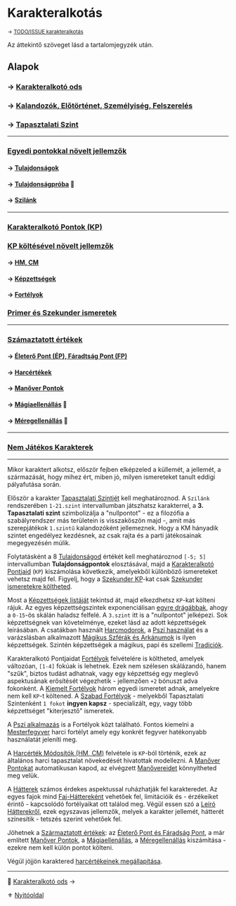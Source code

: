 # Karakteralkotás

<sub>→ [TODO/ISSUE karakteralkotás](https://github.com/kaktusztea/szilankrpg/wiki/TODO.karakteralkotas)</sub>

Az áttekintő szöveget lásd a tartalomjegyzék után.

## Alapok

### → [Karakteralkotó ods](011_karakteralkoto_ods.md)

### → [Kalandozók, Előtörténet, Személyiség, Felszerelés](012_kalandozok_elotortenet_szemelyiseg_felszereles.md)

### → [Tapasztalati Szint](013_tsz_szintlepes.md)

---
### [Egyedi pontokkal növelt jellemzők](014_00_egyedi_pontokkal_novelt_jellemzok.md)

#### → [Tulajdonságok](014_01_tulajdonsagok.md)
#### → [Tulajdonságpróba](014_02_tulajdonsagproba.md) 🎲
#### → [Szilánk](014_03_szilank.md)

---
### [Karakteralkotó Pontok (KP)](015_kp.md)

### [KP költésével növelt jellemzők](016_00_kp_koltesevel_novelt_jellemzok.md)

#### → [HM, CM](016_01_hm_cm.md)

#### → [Képzettségek](031_kepzettseglista.md)

#### → [Fortélyok](040_fortelyok.md)

### [Primer és Szekunder ismeretek](017_primer_szekunder_ismeretek.md)

---
### [Számaztatott értékek](018_00_szarmaztatott_ertekek.md)

#### → [Életerő Pont (ÉP), Fáradtság Pont (FP)](018_01_ep_kt.md)

#### → [Harcértékek](018_02_harcertekek_99.md)

#### → [Manőver Pontok](018_03_manover_pontok_99.md)

#### → [Mágiaellenállás](018_04_magiaellenallas.md) 🎲

#### → [Méregellenállás](018_05_meregellenallas.md) 🎲

---
### [Nem Játékos Karakterek](019_njk.md)

---

Mikor karaktert alkotsz, először fejben elképzeled a küllemét, a jellemét, a származását, hogy mihez ért, miben jó, milyen ismereteket tanult eddigi pályafutása során.

Először a karakter [Tapasztalati Szintjét](013_tsz_szintlepes.md) kell meghatároznod. A `Szilánk` rendszerében `1-21.szint` intervallumban játszhatsz karakterrel, a **3. Tapasztalati szint** szimbolizálja a "nullpontot" - ez a filozófia a szabályrendszer más területein is visszaköszön majd -, amit más szerepjátékok `1.szintű` kalandozóként jellemeznek. Hogy a KM hányadik szintet engedélyez kezdésnek, az csak rajta és a parti játékosainak megegyezésén múlik.

Folytatásként a 8 [Tulajdonságod](014_01_tulajdonsagok.md) értékét kell meghatároznod `[-5; 5]` intervallumban **Tulajdonságpontok** elosztásával, majd a [Karakteralkotó Pontjaid](015_kp.md) (`KP`) kiszámolása következik, amelyekből különböző ismereteket vehetsz majd fel. Figyelj, hogy a [Szekunder KP](015_kp.md)-kat csak [Szekunder ismeretekre költheted](017_primer_szekunder_ismeretek.md).

Most a [Képzettségek listáját](031_kepzettseglista.md) tekintsd át, majd elkezdhetsz `KP`-kat költeni rájuk. Az egyes képzettségszintek exponenciálisan [egyre drágábbak](035_kepzettsegszintek_kp_igenye.md), ahogy a `0-15`-ös skálán haladsz felfelé. A `3.szint` itt is a "nullpontot" jelképezi. Sok képzettségnek van követelménye, ezeket lásd az adott képzettségek leírásában. A csatákban használt [Harcmodorok](031_kepzettseglista.md#harci-k%C3%A9pzetts%C3%A9gek-%F0%9F%85%BF%EF%B8%8F), a [Pszí használat](kepzettsegek.primer.misztikus/pszi_hasznalat.md) és a varázslásban alkalmazott [Mágikus Szférák és Arkánumok](107_magikus_szferak_arkanumok.md) is ilyen képzettségek. Szintén képzettségek a mágikus, papi és szellemi [Tradíciók](050_tradiciok.md).

Karakteralkotó Pontjaidat [Fortélyok](040_fortelyok.md) felvételére is költheted, amelyek változóan, `[1-4]` fokúak is lehetnek. Ezek nem szélesen skálázandó, hanem "szűk", biztos tudást adhatnak, vagy egy képzettség egy meglevő aspektusának erősítését végezhetik - jellemzően `+2` bónuszt adva fokonként.  A  [Kiemelt Fortélyok](041_kiemelt_fortelyok.md) három egyedi ismeretet adnak, amelyekre nem kell `KP`-t költened. A [Szabad Fortélyok](042_szabad_fortelyok.md) - melyekből Tapasztalati Szintenként `1 fokot` **ingyen kapsz** - specializált, egy, vagy több képzettséget "kiterjesztő" ismeretek.

A [Pszí alkalmazás](fortelyok.misztikus/pszi_kiterjesztes.md) is a Fortélyok közt található. Fontos kiemelni a [Mesterfegyver](fortelyok.harci/mesterfegyver.md) harci fortélyt amely egy konkrét fegyver hatékonyabb használatát jeleníti meg.

A [Harcérték Módosítók (HM, CM)](016_01_hm_cm.md) felvétele is `KP`-ból történik, ezek az általános harci tapasztalat növekedését hivatottak modellezni. A [Manőver Pontokat](066_02_manover_pontok.md) automatikusan kapod, az elvégzett [Manővereidet](066_00_manoverek.md) könnyítheted meg velük.

A [Hátterek](020_hattererek.md) számos érdekes aspektussal ruházhatják fel karakteredet. Az egyes fajok mind [Faj-Háttereként](021_faj_hatterek.md) vehetőek fel, limitációik és - érzékeiket érintő - kapcsolódó fortélyaikat ott találod meg. Végül essen szó a [Leíró Hátterekről](022_leiro_hatterek.md), ezek egyszavas jellemzők, melyek a karakter jellemét, hátterét színesítik - tetszés szerint vehetőek fel.

Jöhetnek a [Származtatott értékek](018_00_szarmaztatott_ertekek.md): az [Életerő Pont és Fáradság Pont](018_01_ep_kt.md), a már említett [Manőver Pontok](066_02_manover_pontok.md), a [Mágiaellenállás](018_04_magiaellenallas.md), a [Méregellenállás](018_05_meregellenallas.md) kiszámítása - ezekre nem kell külön pontot költeni.

Végül jöjjön karaktered [harcértékeinek megállapítása](062_01_ke_te_ve_ce.md).

---

🔗 [Karakteralkotó ods](011_karakteralkoto_ods.md) →

⚜️ [Nyitóoldal](start.md#1-karakteralkot%C3%A1s)
